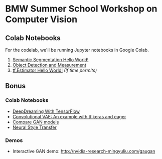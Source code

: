 # BMW Summer School Workshop on Computer Vision
## Colab Notebooks
For the codelab, we'll be running Jupyter notebooks in Google Colab.
1) [Semantic Segmentation Hello World!](https://colab.research.google.com/github/kylehounslow/bmw_2019/blob/master/notebooks/DeepLab_Demo.ipynb)    
2) [Object Detection and Measurement](https://colab.research.google.com/drive/17Kga54mSXbZbuiyFfX9gQDzKMVxUQgbC) 
3) [tf.Estimator Hello World!](https://colab.research.google.com/github/kylehounslow/bmw_2019/blob/master/notebooks/tf_estimator_mnist.ipynb) *(If time permits)*

## Bonus  
### Colab Notebooks
* [DeepDreaming With TensorFlow](https://colab.research.google.com/drive/1DWcrN9WXni58MbddvlShX0wF_oeo8W_0#forceEdit=true&offline=true&sandboxMode=true)  
* [Convolutional VAE: An example with tf.keras and eager](https://colab.research.google.com/github/tensorflow/tensorflow/blob/master/tensorflow/contrib/eager/python/examples/generative_examples/cvae.ipynb)  
* [Compare GAN models](https://colab.research.google.com/github/google/compare_gan/blob/master/compare_gan/src/tfhub_models.ipynb)  
* [Neural Style Transfer](https://colab.research.google.com/github/tensorflow/lucid/blob/master/notebooks/differentiable-parameterizations/style_transfer_2d.ipynb)  

### Demos
* Interactive GAN demo: http://nvidia-research-mingyuliu.com/gaugan 
